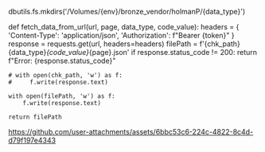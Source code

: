 dbutils.fs.mkdirs('/Volumes/{env}/bronze_vendor/holmanP/{data_type}')


def fetch_data_from_url(url, page, data_type, code_value):
    headers = {
        'Content-Type': 'application/json',
        'Authorization': f"Bearer {token}"
    }
    response = requests.get(url, headers=headers)
    filePath = f'{chk_path}{data_type}_{code_value}_{page}.json'
    if response.status_code != 200:
        return f"Error: {response.status_code}"
    
    # with open(chk_path, 'w') as f:
    #     f.write(response.text)

    with open(filePath, 'w') as f:
        f.write(response.text)
    
    return filePath


https://github.com/user-attachments/assets/6bbc53c6-224c-4822-8c4d-d79f197e4343

